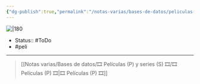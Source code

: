 ```yaml
---
{"dg-publish":true,"permalink":"/notas-varias/bases-de-datos/peliculas-p-y-series-s/p-quiero-comerme-tu-pancreas/"}
---
```



![|180](https://m.media-amazon.com/images/M/MV5BNDM4MWE3NGQtODlkYS00NWU5LTg3ZjMtMTEyNjljOWI4NWIxXkEyXkFqcGdeQXVyNzkzODk2Mzc@._V1_SX300.jpg)

- Status:: #ToDo 
- #peli 

---

> [[Notas varias/Bases de datos/🎞️ Películas (P) y series (S) 🎞️/🎞️ Películas (P) 🎞️\|🎞️ Películas (P) 🎞️]]